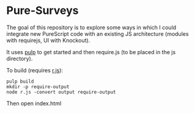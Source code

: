 Pure-Surveys
============
The goal of this repository is to explore some ways in which I could integrate
new PureScript code with an existing JS architecture (modules with requirejs,
UI with Knockout).

It uses [pulp](https://github.com/bodil/pulp) to get started and then require.js (to be placed in the js directory).

To build (requires [r.js](http://requirejs.org/docs/download.html)):

    pulp build
    mkdir -p require-output
    node r.js -convert output require-output

Then open index.html
